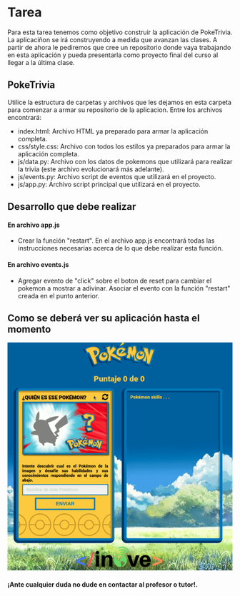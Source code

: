 # Tarea

Para esta tarea tenemos como objetivo construir la aplicación de PokeTrivia. La aplicaciñon se irá construyendo a medida que avanzan las clases. A partir de ahora le pediremos que cree un repositorio donde vaya trabajando en esta aplicación y pueda presentarla como proyecto final del curso al llegar a la última clase.

## PokeTrivia
Utilice la estructura de carpetas y archivos que les dejamos en esta carpeta para comenzar a armar su repositorio de la aplicacion. Entre los archivos encontrará:
- index.html: Archivo HTML ya preparado para armar la aplicación completa.
- css/style.css: Archivo con todos los estilos ya preparados para armar la aplicación completa.
- js/data.py: Archivo con los datos de pokemons que utilizará para realizar la trivia (este archivo evolucionará más adelante).
- js/events.py: Archivo script de eventos que utilizará en el proyecto.
- js/app.py: Archivo script principal que utilizará en el proyecto.

## Desarrollo que debe realizar
#### En archivo app.js
- Crear la función "restart". En el archivo app.js encontrará todas las instrucciones necesarias acerca de lo que debe realizar esta función.

#### En archivo events.js
- Agregar evento de "click" sobre el boton de reset para cambiar el pokemon a mostrar a adivinar. Asociar el evento con la función "restart" creada en el punto anterior.

## Como se deberá ver su aplicación hasta el momento

![pokeTrivia_profundizacion](pokeTrivia_profundizacion.gif)


#### ¡Ante cualquier duda no dude en contactar al profesor o tutor!.